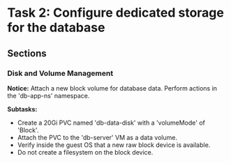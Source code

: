 # Task 2: Configure dedicated storage for the database

## Sections

### Disk and Volume Management

**Notice:** Attach a new block volume for database data. Perform actions in the 'db-app-ns' namespace.

**Subtasks:**
- Create a 20Gi PVC named 'db-data-disk' with a 'volumeMode' of 'Block'.
- Attach the PVC to the 'db-server' VM as a data volume.
- Verify inside the guest OS that a new raw block device is available.
- Do not create a filesystem on the block device.